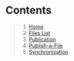# Contents
> 1. [Home](source/Home.md)
> 2. [Files List](./source/Files-List.md)
> 3. [Publication](./source/Publication.md)
> 4. [Publish-a-File](./source/Publish-a-File.md)
> 5. [Synchronization](./source/Synchronization.md)
